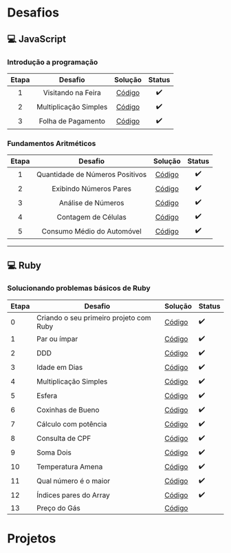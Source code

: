 # Desafios 

## :computer: JavaScript
### Introdução a programação
|Etapa|Desafio|Solução|Status|
|:------:|:----:|:--------:|:-----------:|
|1|Visitando na Feira|[Código](desafios/JavaScript/1.Introdução%20a%20Programação/1.VisitaNaFeira.js)|:heavy_check_mark:|
|2|Multiplicação Simples|[Código](desafios/JavaScript/1.Introdução%20a%20Programação/2.MultiplicaçãoSimples.js)|:heavy_check_mark:|
|3|Folha de Pagamento|[Código](desafios/JavaScript/1.Introdução%20a%20Programação/3.FolhaDePagamento.js)|:heavy_check_mark:|

### Fundamentos Aritméticos
|Etapa|Desafio|Solução|Status|
|:------:|:----:|:--------:|:-----------:|
|1|Quantidade de Números Positivos|[Código](desafios/JavaScript/2.Fundamentos%20Aritméticos/1.QuantidadeDeNúmerosPositivos.js)|:heavy_check_mark:|
|2|Exibindo Números Pares|[Código](desafios/JavaScript/2.Fundamentos%20Aritméticos/2.ExibindoNúmerosPares.js)|:heavy_check_mark:|
|3|Análise de Números|[Código](desafios/JavaScript/2.Fundamentos%20Aritméticos/3.AnáliseDeNúmeros.js)|:heavy_check_mark:|
|4|Contagem de Células|[Código](desafios/JavaScript/2.Fundamentos%20Aritméticos/4.ContagemDeCédulas.js)|:heavy_check_mark:|
|5|Consumo Médio do Automóvel|[Código](desafios/JavaScript/2.Fundamentos%20Aritméticos/5.ConsumoMédioDoAutomóvel.js)|:heavy_check_mark:|
---

## :computer: Ruby
### Solucionando problemas básicos de Ruby
|Etapa|Desafio|Solução|Status|
|------|----|--------|-----------|
|0|Criando o seu primeiro projeto com Ruby|[Código](desafios/Ruby/2.%20Conhecendo%20a%20linguagem%20Ruby/1.CriandoOSeuPrimeiroProjetoComRuby.rb)|:heavy_check_mark:|
|1|Par ou ímpar|[Código](desafios/Ruby/1.Solucionando%20problemas%20básicos%20em%20Ruby/1.ParOuÍmpar.rb)|:heavy_check_mark:|
|2|DDD|[Código](desafios/Ruby/1.Solucionando%20problemas%20básicos%20em%20Ruby/2.DDD.rb)|:heavy_check_mark:|
|3|Idade em Dias|[Código](desafios/Ruby/1.Solucionando%20problemas%20básicos%20em%20Ruby/3.IdadeEmDias.rb)|:heavy_check_mark:|
|4|Multiplicação Simples|[Código](desafios/Ruby/2.%20Conhecendo%20a%20linguagem%20Ruby/2.Multiplica%C3%A7%C3%A3oSimples.rb)|:heavy_check_mark:|
|5|Esfera|[Código](desafios/Ruby/2.%20Conhecendo%20a%20linguagem%20Ruby/3.Esfera.rb)|:heavy_check_mark:|
|6|Coxinhas de Bueno|[Código](desafios/Ruby/2.%20Conhecendo%20a%20linguagem%20Ruby/4.CoxinhaDeBueno.rb)|:heavy_check_mark:|
|7|Cálculo com potência|[Código](desafios/Ruby/2.%20Conhecendo%20a%20linguagem%20Ruby/5.C%C3%A1lculoComPot%C3%AAncia.rb)|:heavy_check_mark:|
|8|Consulta de CPF|[Código](desafios/Ruby/2.%20Conhecendo%20a%20linguagem%20Ruby/6.ConsultaDeCPF.rb)|:heavy_check_mark:|
|9|Soma Dois|[Código](desafios/Ruby/2.%20Conhecendo%20a%20linguagem%20Ruby/7.SomaDois.rb)|:heavy_check_mark:|
|10|Temperatura Amena|[Código](desafios/Ruby/2.%20Conhecendo%20a%20linguagem%20Ruby/8.TemperaturaAmena.rb)|:heavy_check_mark:|
|11|Qual número é o maior|[Código](desafios/Ruby/2.%20Conhecendo%20a%20linguagem%20Ruby/9.QualN%C3%BAmero%C3%89OMaior.rb)|:heavy_check_mark:|
|12|Índices pares do Array|[Código](desafios/Ruby/2.%20Conhecendo%20a%20linguagem%20Ruby/10.%C3%8DndicesParesDoArray.rb)|:heavy_check_mark:|
|13|Preço do Gás|[Código](desafios/Ruby/2.%20Conhecendo%20a%20linguagem%20Ruby/11.Pre%C3%A7oDoG%C3%A1s.rb)
# Projetos

